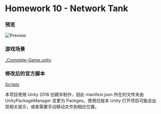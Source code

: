# Homework 10 - Network Tank

### 预览

![Preview](Preview.gif)

### 游戏场景

[\_Complete-Game.unity](AI%20Tank/Assets/_Complete-Game.unity)

### 修改后的官方脚本

[Scripts](AI%20Tank/Assets/_Completed-Assets/Scripts)

本项目使用 Unity 2018 创建并制作，因此 manifest.json 所在的文件夹由 UnityPackageManager 变更为 Packges。使用旧版本 Unity 打开项目可能会出现相关提示，或者需要手动移动文件到相应位置。
